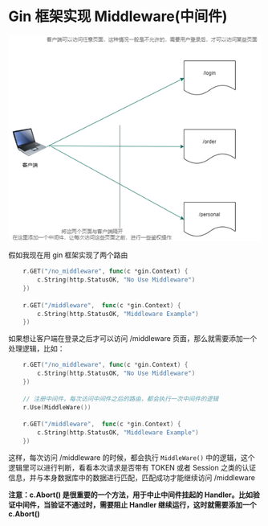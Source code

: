 # Gin 框架实现 Middleware(中间件)
![](https://raw.githubusercontent.com/DesistDaydream/PictureHosting/main/GoWeb/middleware.png)

假如我现在用 gin 框架实现了两个路由
```go
	r.GET("/no_middleware", func(c *gin.Context) {
		c.String(http.StatusOK, "No Use Middleware")
    })

    r.GET("/middleware",  func(c *gin.Context) {
        c.String(http.StatusOK, "Middleware Example")
    })
```
如果想让客户端在登录之后才可以访问 /middleware 页面，那么就需要添加一个处理逻辑，比如：
```go
	r.GET("/no_middleware", func(c *gin.Context) {
		c.String(http.StatusOK, "No Use Middleware")
    })

    // 注册中间件，每次访问中间件之后的路由，都会执行一次中间件的逻辑
    r.Use(MiddleWare())

    r.GET("/middleware",  func(c *gin.Context) {
        c.String(http.StatusOK, "Middleware Example")
    })
```
这样，每次访问 /middleware 的时候，都会执行 `MiddleWare()` 中的逻辑，这个逻辑里可以进行判断，看看本次请求是否带有 TOKEN 或者 Session 之类的认证信息，并与本身数据库中的数据进行匹配，匹配成功才能继续访问 /middleware

**注意：c.Abort() 是很重要的一个方法，用于中止中间件挂起的 Handler。比如验证中间件，当验证不通过时，需要阻止 Handler 继续运行，这时就需要添加一个 c.Abort()**
